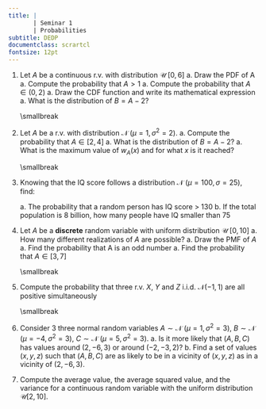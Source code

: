 ```yaml
---
title: | 
       | Seminar 1
       | Probabilities
subtitle: DEDP
documentclass: scrartcl
fontsize: 12pt
---
```



1. Let $A$ be a continuous r.v. with distribution $\mathcal{U} \; [0, 6]$
    a. Draw the PDF of A
    a. Compute the probability that $A > 1$
    a. Compute the probability that $A \in (0,2)$
    a. Draw the CDF function and write its mathematical expression
    a. What is the distribution of $B = A-2$? 

	\smallbreak

2. Let $A$ be a r.v. with distribution $\mathcal{N} \; \left(\mu=1, \sigma^2=2\right)$. 
    a. Compute the probability that $A \in [2, 4]$
    a. What is the distribution of $B = A-2$? 
    a. What is the maximum value of $w_A(x)$ and for what $x$ is it reached?

	\smallbreak

3. Knowing that the IQ score follows a distribution $\mathcal{N} \; \left(\mu=100, \sigma=25\right)$, find:

    a. The probability that a random person has IQ score > 130
    b. If the total population is 8 billion, how many people have IQ smaller than 75

1. Let $A$ be a **discrete** random variable with uniform distribution $\mathcal{U}\;[0,10]$
    a. How many different realizations of $A$ are possible?
    a. Draw the PMF of $A$
    a. Find the probability that A is an odd number
    a. Find the probability that $A \in [3, 7]$

	\smallbreak 

2. Compute the probability that three r.v. $X$, $Y$ and $Z$ i.i.d. $\mathcal{N}(-1,1)$
are all positive simultaneously

	\smallbreak

3. Consider 3 three normal random variables $A \sim \mathcal{N}\; \left(\mu=1, \sigma^2=3\right)$,
 $B \sim \mathcal{N}\; \left(\mu=-4, \sigma^2=3\right)$, $C \sim \mathcal{N}\; \left(\mu=5, \sigma^2=3\right)$.
     a. Is it more likely that $(A,B,C)$ has values around $(2, -6, 3)$ or around $(-2, -3, 2)$?
     b. Find a set of values $(x,y,z)$ such that $(A,B,C)$ are as likely to be in a vicinity
     of $(x, y, z)$ as in a vicinity of $(2, -6, 3)$.
     
1. Compute the average value, the average squared value, and the variance
for a continuous random variable with the uniform distribution $\mathcal{U}[2,10]$.
